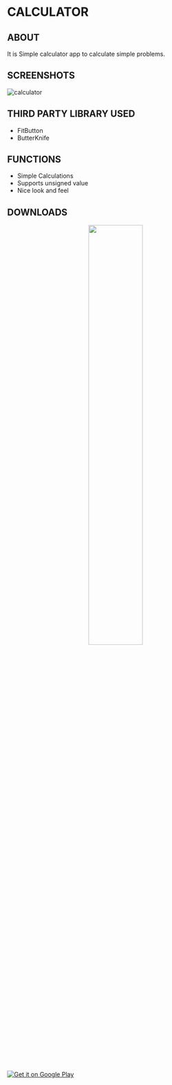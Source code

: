 # CALCULATOR

## ABOUT
It is Simple calculator app to calculate simple problems.

## SCREENSHOTS
![calculator](https://user-images.githubusercontent.com/44651301/103457476-b58d5800-4d25-11eb-88fa-d35ebe2fc082.gif)

## THIRD PARTY LIBRARY USED
* FitButton
* ButterKnife 

## FUNCTIONS
* Simple Calculations
* Supports unsigned value
* Nice look and feel

## DOWNLOADS
<p align="center">
<img src="https://cdn.rawgit.com/steverichey/google-play-badge-svg/master/img/fr_get.svg" width="50%">
</p>

<a href='https://play.google.com/store/apps/details?id=com.swayam.calculator&pcampaignid=pcampaignidMKT-Other-global-all-co-prtnr-py-PartBadge-Mar2515-1'>
<img alt='Get it on Google Play' src='https://play.google.com/intl/en_us/badges/static/images/badges/en_badge_web_generic.png'/>
</a>
